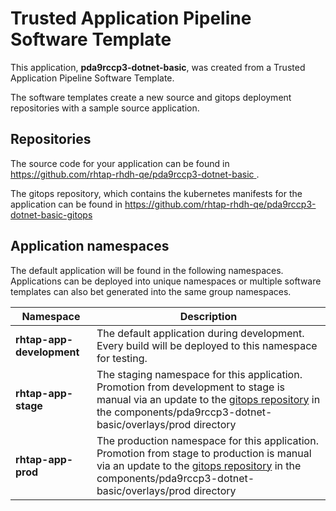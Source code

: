 # Trusted Application Pipeline Software Template

This application, **pda9rccp3-dotnet-basic**, was created from a Trusted Application Pipeline Software Template.

The software templates create a new source and gitops deployment repositories with a sample source application. 

## Repositories

The source code for your application can be found in [https://github.com/rhtap-rhdh-qe/pda9rccp3-dotnet-basic ](https://github.com/rhtap-rhdh-qe/pda9rccp3-dotnet-basic ).
 
The gitops repository, which contains the kubernetes manifests for the application can be found in 
[https://github.com/rhtap-rhdh-qe/pda9rccp3-dotnet-basic-gitops ](https://github.com/rhtap-rhdh-qe/pda9rccp3-dotnet-basic-gitops ) 

## Application namespaces 

The default application will be found in the following namespaces. Applications can be deployed into unique namespaces or multiple software templates can also bet generated into the same group namespaces.  

|  Namespace   |  Description   |  
| -------- | -------- |   
| **rhtap-app-development** | The default application during development. Every build will be deployed to this namespace for testing. | 
| **rhtap-app-stage** | The staging namespace for this application. Promotion from development to stage is manual via an update to the [gitops repository](https://github.com/rhtap-rhdh-qe/pda9rccp3-dotnet-basic-gitops ) in the components/pda9rccp3-dotnet-basic/overlays/prod directory |  
| **rhtap-app-prod** | The production namespace for this application. Promotion from stage to production is manual via an update to the [gitops repository](https://github.com/rhtap-rhdh-qe/pda9rccp3-dotnet-basic-gitops ) in the components/pda9rccp3-dotnet-basic/overlays/prod directory | 